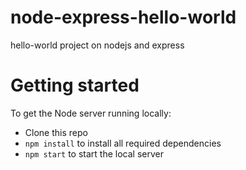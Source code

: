 # node-express-hello-world
hello-world project on nodejs and express

# Getting started

To get the Node server running locally:

- Clone this repo
- `npm install` to install all required dependencies
- `npm start` to start the local server
